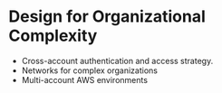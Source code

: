 # Design for Organizational Complexity
  - Cross-account authentication and access strategy.
  - Networks for complex organizations
  - Multi-account AWS environments
